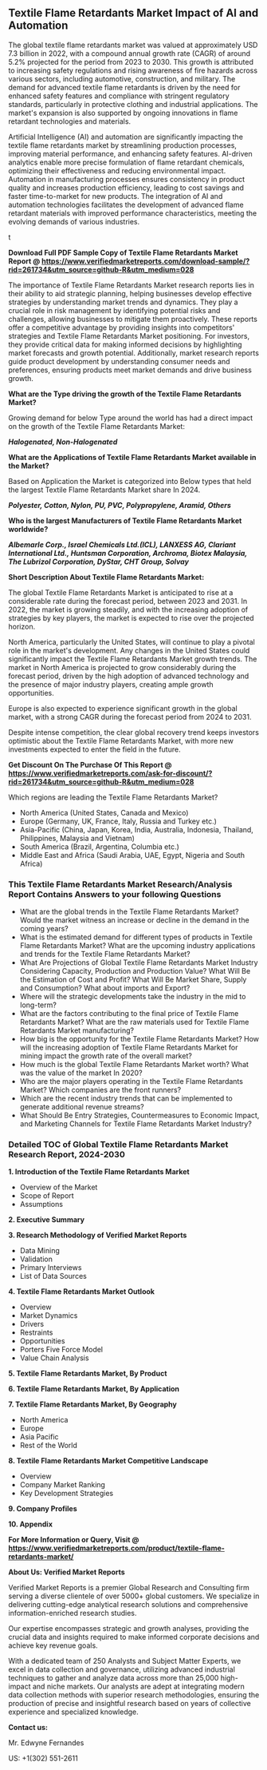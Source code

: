 <h2>Textile Flame Retardants Market Impact of AI and Automation</h2><p>The global textile flame retardants market was valued at approximately USD 7.3 billion in 2022, with a compound annual growth rate (CAGR) of around 5.2% projected for the period from 2023 to 2030. This growth is attributed to increasing safety regulations and rising awareness of fire hazards across various sectors, including automotive, construction, and military. The demand for advanced textile flame retardants is driven by the need for enhanced safety features and compliance with stringent regulatory standards, particularly in protective clothing and industrial applications. The market's expansion is also supported by ongoing innovations in flame retardant technologies and materials.</p><p>Artificial Intelligence (AI) and automation are significantly impacting the textile flame retardants market by streamlining production processes, improving material performance, and enhancing safety features. AI-driven analytics enable more precise formulation of flame retardant chemicals, optimizing their effectiveness and reducing environmental impact. Automation in manufacturing processes ensures consistency in product quality and increases production efficiency, leading to cost savings and faster time-to-market for new products. The integration of AI and automation technologies facilitates the development of advanced flame retardant materials with improved performance characteristics, meeting the evolving demands of various industries.</p>t</p><p id="" class=""><strong>Download Full PDF Sample Copy of Textile Flame Retardants Market Report @ <a href="https://www.verifiedmarketreports.com/download-sample/?rid=261734&utm_source=github-R&utm_medium=028" target="_blank">https://www.verifiedmarketreports.com/download-sample/?rid=261734&utm_source=github-R&utm_medium=028</a></strong></p><p>The importance of&nbsp;Textile Flame Retardants Market research reports lies in their ability to aid strategic planning, helping businesses develop effective strategies by understanding market trends and dynamics. They play a crucial role in risk management by identifying potential risks and challenges, allowing businesses to mitigate them proactively. These reports offer a competitive advantage by providing insights into competitors' strategies and Textile Flame Retardants Market positioning. For investors, they provide critical data for making informed decisions by highlighting market forecasts and growth potential. Additionally, market research reports guide product development by understanding consumer needs and preferences, ensuring products meet market demands and drive business growth.</p><p><strong>What are the&nbsp;Type driving the growth of the Textile Flame Retardants Market?</strong></p><p id="" class="">Growing demand for below Type around the world has had a direct impact on the growth of the Textile Flame Retardants Market:</p><em><strong>Halogenated, Non-Halogenated</strong></em></p><strong>What are the&nbsp;Applications&nbsp;of Textile Flame Retardants Market available in the Market?</strong></p><p id="" class="">Based on Application the Market is categorized into Below types that held the largest Textile Flame Retardants Market share In 2024.</p><em><strong>Polyester, Cotton, Nylon, PU, PVC, Polypropylene, Aramid, Others</strong></em></p><strong>Who is the largest Manufacturers of Textile Flame Retardants Market worldwide?</strong></p><p><em><strong>Albemarle Corp., Israel Chemicals Ltd.(ICL), LANXESS AG, Clariant International Ltd., Huntsman Corporation, Archroma, Biotex Malaysia, The Lubrizol Corporation, DyStar, CHT Group, Solvay</strong></em></p><p id="" class=""><strong>Short Description About Textile Flame Retardants Market:</strong></p><p>The global Textile Flame Retardants Market is anticipated to rise at a considerable rate during the forecast period, between 2023 and 2031. In 2022, the market is growing steadily, and with the increasing adoption of strategies by key players, the market is expected to rise over the projected horizon.</p><p>North America, particularly the United States, will continue to play a pivotal role in the market's development. Any changes in the United States could significantly impact the Textile Flame Retardants Market growth trends. The market in North America is projected to grow considerably during the forecast period, driven by the high adoption of advanced technology and the presence of major industry players, creating ample growth opportunities.</p><p>Europe is also expected to experience significant growth in the global market, with a strong CAGR during the forecast period from 2024 to 2031.</p><p>Despite intense competition, the clear global recovery trend keeps investors optimistic about the Textile Flame Retardants Market, with more new investments expected to enter the field in the future.</p><p id="" class=""><strong>Get Discount On The Purchase Of This Report @ <a href="https://www.verifiedmarketreports.com/ask-for-discount/?rid=261734&utm_source=github-R&utm_medium=028" target="_blank">https://www.verifiedmarketreports.com/ask-for-discount/?rid=261734&utm_source=github-R&utm_medium=028</a></strong></p>Which regions are leading the Textile Flame Retardants Market?</p><ul><li>North America (United States, Canada and Mexico)</li><li>Europe (Germany, UK, France, Italy, Russia and Turkey etc.)</li><li>Asia-Pacific (China, Japan, Korea, India, Australia, Indonesia, Thailand, Philippines, Malaysia and Vietnam)</li><li>South America (Brazil, Argentina, Columbia etc.)</li><li>Middle East and Africa (Saudi Arabia, UAE, Egypt, Nigeria and South Africa)</li></ul><h3 id="" class="">This Textile Flame Retardants Market Research/Analysis Report Contains Answers to your following Questions</h3><ul><li>What are the global trends in the Textile Flame Retardants Market? Would the market witness an increase or decline in the demand in the coming years?</li><li>What is the estimated demand for different types of products in Textile Flame Retardants Market? What are the upcoming industry applications and trends for the Textile Flame Retardants Market?</li><li>What Are Projections of Global Textile Flame Retardants Market Industry Considering Capacity, Production and Production Value? What Will Be the Estimation of Cost and Profit? What Will Be Market Share, Supply and Consumption? What about imports and Export?</li><li>Where will the strategic developments take the industry in the mid to long-term?</li><li>What are the factors contributing to the final price of Textile Flame Retardants Market? What are the raw materials used for Textile Flame Retardants Market manufacturing?</li><li>How big is the opportunity for the Textile Flame Retardants Market? How will the increasing adoption of Textile Flame Retardants Market for mining impact the growth rate of the overall market?</li><li>How much is the global Textile Flame Retardants Market worth? What was the value of the market In 2020?</li><li>Who are the major players operating in the Textile Flame Retardants Market? Which companies are the front runners?</li><li>Which are the recent industry trends that can be implemented to generate additional revenue streams?</li><li>What Should Be Entry Strategies, Countermeasures to Economic Impact, and Marketing Channels for Textile Flame Retardants Market Industry?</li></ul><h3 id="" class="">Detailed TOC of Global Textile Flame Retardants Market Research Report, 2024-2030</h3><p id="" class=""><strong>1. Introduction of the Textile Flame Retardants Market</strong></p><ul><li>Overview of the Market</li><li>Scope of Report</li><li>Assumptions</li></ul><p id="" class=""><strong>2. Executive Summary</strong></p><p id="" class=""><strong>3. Research Methodology of Verified Market Reports</strong></p><ul><li>Data Mining</li><li>Validation</li><li>Primary Interviews</li><li>List of Data Sources</li></ul><p id="" class=""><strong>4. Textile Flame Retardants Market Outlook</strong></p><ul><li>Overview</li><li>Market Dynamics</li><li>Drivers</li><li>Restraints</li><li>Opportunities</li><li>Porters Five Force Model</li><li>Value Chain Analysis</li></ul><p id="" class=""><strong>5. Textile Flame Retardants Market, By Product</strong></p><p id="" class=""><strong>6. Textile Flame Retardants Market, By Application</strong></p><p id="" class=""><strong>7. Textile Flame Retardants Market, By Geography</strong></p><ul><li>North America</li><li>Europe</li><li>Asia Pacific</li><li>Rest of the World</li></ul><p id="" class=""><strong>8. Textile Flame Retardants Market Competitive Landscape</strong></p><ul><li>Overview</li><li>Company Market Ranking</li><li>Key Development Strategies</li></ul><p id="" class=""><strong>9. Company Profiles</strong></p><p id="" class=""><strong>10. Appendix</strong></p><p id="" class=""><strong>For More Information or Query, Visit @ <a href="https://www.verifiedmarketreports.com/product/textile-flame-retardants-market/" target="_blank">https://www.verifiedmarketreports.com/product/textile-flame-retardants-market/</a></strong></p><p id="" class=""><strong>About Us: Verified Market Reports</strong></p><p id="" class="">Verified Market Reports is a premier Global Research and Consulting firm serving a diverse clientele of over 5000+ global customers. We specialize in delivering cutting-edge analytical research solutions and comprehensive information-enriched research studies.</p><p id="" class="">Our expertise encompasses strategic and growth analyses, providing the crucial data and insights required to make informed corporate decisions and achieve key revenue goals.</p><p id="" class="">With a dedicated team of 250 Analysts and Subject Matter Experts, we excel in data collection and governance, utilizing advanced industrial techniques to gather and analyze data across more than 25,000 high-impact and niche markets. Our analysts are adept at integrating modern data collection methods with superior research methodologies, ensuring the production of precise and insightful research based on years of collective experience and specialized knowledge.</p><p id="" class=""><strong>Contact us:</strong></p><p id="" class="">Mr. Edwyne Fernandes</p><p id="" class="">US: +1(302) 551-2611</p>